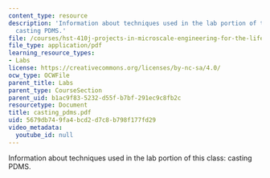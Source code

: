 ```yaml
---
content_type: resource
description: 'Information about techniques used in the lab portion of this class:
  casting PDMS.'
file: /courses/hst-410j-projects-in-microscale-engineering-for-the-life-sciences-spring-2007/5679db749fa4bcd2d7c8b798f177fd29_casting_pdms.pdf
file_type: application/pdf
learning_resource_types:
- Labs
license: https://creativecommons.org/licenses/by-nc-sa/4.0/
ocw_type: OCWFile
parent_title: Labs
parent_type: CourseSection
parent_uid: b1ac9f83-5232-d55f-b7bf-291ec9c8fb2c
resourcetype: Document
title: casting_pdms.pdf
uid: 5679db74-9fa4-bcd2-d7c8-b798f177fd29
video_metadata:
  youtube_id: null
---
```

Information about techniques used in the lab portion of this class: casting PDMS.